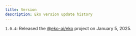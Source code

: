 ```yaml
---
title: Version
description: Eko version update history
---
```


`1.0.4`: Released the [@eko-ai/eko](https://www.npmjs.com/package/@eko-ai/eko) project on January 5, 2025.
